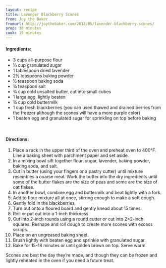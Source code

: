 ```yaml
---
layout: recipe
title: Lavender Blackberry Scones
from: Joy the Baker
fromurl: http://joythebaker.com/2013/05/lavender-blackberry-scones/
prep: 30 minutes
cook: 15 minutes
---
```


#### Ingredients:

* 3 cups all-purpose flour
* ⅓ cup granulated sugar
* 1 tablespoon dried lavender
* 2½ teaspoons baking powder
* ½ teaspoon baking soda
* ¾ teaspoon salt
* ¾ cup cold unsalted butter, cut into small cubes
* 1 large egg, lightly beaten
* ¾ cup cold buttermilk
* 1 cup fresh blackberries (you can used thawed and drained berries from the freezer although the scones will have a more purple color)
* 1 beaten egg and granulated sugar for sprinkling on top before baking

<br>

#### Directions:

1. Place a rack in the upper third of the oven and preheat oven to 400°F.  Line a baking sheet with parchment paper and set aside.
2. In a mixing bowl sift together flour, sugar, lavender, baking powder, baking soda, and salt. 
3. Cut in butter (using your fingers or a pastry cutter) until mixture resembles a coarse meal.  Work the butter into the dry ingredients until some of the butter flakes are the size of peas and some are the size of oat flakes.    
4. In another bowl, combine egg and buttermilk and beat lightly with a fork.  
5. Add to flour mixture all at once, stirring enough to make a soft dough.  
6. Gently fold in the blackberries.
7. Turn out onto a floured board and gently knead about 15 times. 
8. Roll or pat out into a 1-inch thickness.  
9. Cut into 2-inch rounds using a round cutter or cut into 2×2-inch squares. Reshape and roll dough to create more scones with excess scraps. 
10. Place on an ungreased baking sheet.
11. Brush lightly with beaten egg and sprinkle with granulated sugar.
12. Bake for 15-18 minutes or until golden brown on top.  Serve warm.

Scones are best the day they’re made, and though they can be frozen
and lightly reheated in the oven if you need a future treat. 
